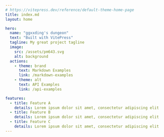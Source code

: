 ```yaml
---
# https://vitepress.dev/reference/default-theme-home-page
title: index.md
layout: home

hero:
  name: "ggxxding's dungeon"
  text: "Built with VitePress"
  tagline: My great project tagline
  image:
    src: /assets/pm643.svg
    alt: background
  actions:
    - theme: brand
      text: Markdown Examples
      link: /markdown-examples
    - theme: alt
      text: API Examples
      link: /api-examples

features:
  - title: Feature A
    details: Lorem ipsum dolor sit amet, consectetur adipiscing elit
  - title: Feature B
    details: Lorem ipsum dolor sit amet, consectetur adipiscing elit
  - title: Feature C
    details: Lorem ipsum dolor sit amet, consectetur adipiscing elit
---
```


